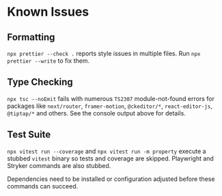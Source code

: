 # Known Issues

## Formatting
`npx prettier --check .` reports style issues in multiple files.
Run `npx prettier --write` to fix them.

## Type Checking
`npx tsc --noEmit` fails with numerous `TS2307` module-not-found errors
for packages like `next/router`, `framer-motion`, `@ckeditor/*`,
`react-editor-js`, `@tiptap/*` and others.
See the console output above for details.

## Test Suite
`npx vitest run --coverage` and `npx vitest run -m property` execute a
stubbed `vitest` binary so tests and coverage are skipped. Playwright and
Stryker commands are also stubbed.

Dependencies need to be installed or configuration adjusted before these
commands can succeed.
